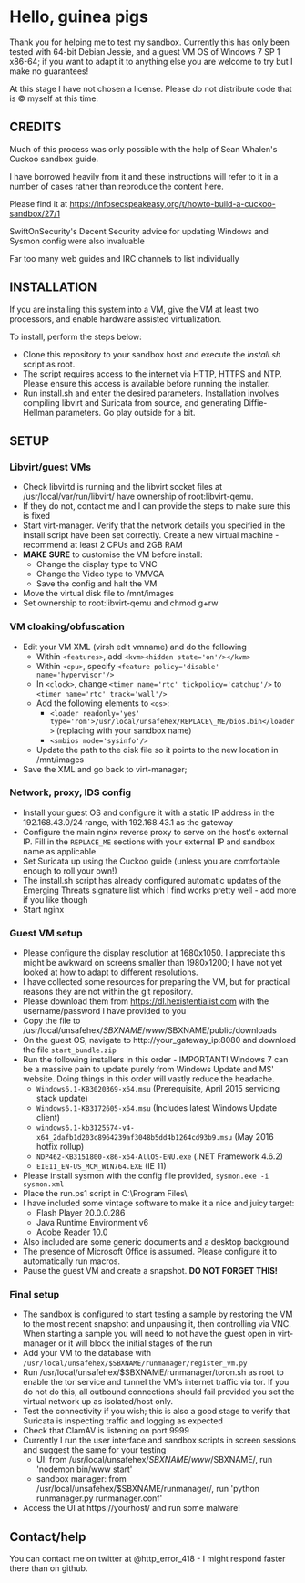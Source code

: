 # Hello, guinea pigs

Thank you for helping me to test my sandbox. Currently this has only been tested with 64-bit Debian Jessie, and a guest VM OS of Windows 7 SP 1 x86-64; if you want to adapt it to anything else you are welcome to try but I make no guarantees!

At this stage I have not chosen a license. Please do not distribute code that is © myself at this time.

## CREDITS
Much of this process was only possible with the help of Sean Whalen's Cuckoo sandbox guide. 

I have borrowed heavily from it and these instructions will refer to it in a number of cases rather than reproduce the content here.

Please find it at https://infosecspeakeasy.org/t/howto-build-a-cuckoo-sandbox/27/1

SwiftOnSecurity's Decent Security advice for updating Windows and Sysmon config were also invaluable

Far too many web guides and IRC channels to list individually

## INSTALLATION

If you are installing this system into a VM, give the VM at least two processors, and enable hardware assisted virtualization.

To install, perform the steps below:

- Clone this repository to your sandbox host and execute the *install.sh* script as root.
- The script requires access to the internet via HTTP, HTTPS and NTP. Please ensure this access is available before running the installer.
- Run install.sh and enter the desired parameters. Installation involves compiling libvirt and Suricata from source, and generating Diffie-Hellman parameters. Go play outside for a bit.

## SETUP

### Libvirt/guest VMs

- Check libvirtd is running and the libvirt socket files at /usr/local/var/run/libvirt/ have ownership of root:libvirt-qemu.
- If they do not, contact me and I can provide the steps to make sure this is fixed
- Start virt-manager. Verify that the network details you specified in the install script have been set correctly. Create a new virtual machine - recommend at least 2 CPUs and 2GB RAM
- __MAKE SURE__ to customise the VM before install:
  - Change the display type to VNC
  - Change the Video type to VMVGA
  - Save the config and halt the VM
- Move the virtual disk file to /mnt/images
- Set ownership to root:libvirt-qemu and chmod g+rw

### VM cloaking/obfuscation

- Edit your VM XML (virsh edit vmname) and do the following
  - Within `<features>`, add `<kvm><hidden state='on'/></kvm>`
  - Within `<cpu>`, specify `<feature policy='disable' name='hypervisor'/>`
  - In `<clock>`, change `<timer name='rtc' tickpolicy='catchup'/>` to `<timer name='rtc' track='wall'/>`
  - Add the following elements to `<os>`: 
    - `<loader readonly='yes' type='rom'>/usr/local/unsafehex/REPLACE\_ME/bios.bin</loader>` (replacing with your sandbox name)
    - `<smbios mode='sysinfo'/>`
  - Update the path to the disk file so it points to the new location in /mnt/images
- Save the XML and go back to virt-manager;

### Network, proxy, IDS config

- Install your guest OS and configure it with a static IP address in the 192.168.43.0/24 range, with 192.168.43.1 as the gateway
- Configure the main nginx reverse proxy to serve on the host's external IP. Fill in the `REPLACE_ME` sections with your external IP and sandbox name as applicable
- Set Suricata up using the Cuckoo guide (unless you are comfortable enough to roll your own!)
- The install.sh script has already configured automatic updates of the Emerging Threats signature list which I find works pretty well - add more if you like though
- Start nginx

### Guest VM setup

- Please configure the display resolution at 1680x1050. I appreciate this might be awkward on screens smaller than 1980x1200; I have not yet looked at how to adapt to different resolutions.
- I have collected some resources for preparing the VM, but for practical reasons they are not within the git repository.
- Please download them from https://dl.hexistentialist.com with the username/password I have provided to you
- Copy the file to /usr/local/unsafehex/$SBXNAME/www/$SBXNAME/public/downloads
- On the guest OS, navigate to http://your_gateway_ip:8080 and download the file `start_bundle.zip`
- Run the following installers in this order - IMPORTANT! Windows 7 can be a massive pain to update purely from Windows Update and MS' website. Doing things in this order will vastly reduce the headache.
  - `Windows6.1-KB3020369-x64.msu` (Prerequisite, April 2015 servicing stack update)
  - `Windows6.1-KB3172605-x64.msu` (Includes latest Windows Update client)
  - `windows6.1-kb3125574-v4-x64_2dafb1d203c8964239af3048b5dd4b1264cd93b9.msu` (May 2016 hotfix rollup)
  - `NDP462-KB3151800-x86-x64-AllOS-ENU.exe` (.NET Framework 4.6.2)
  - `EIE11_EN-US_MCM_WIN764.EXE` (IE 11)
- Please install sysmon with the config file provided, `sysmon.exe -i sysmon.xml`
- Place the run.ps1 script in C:\Program Files\
- I have included some vintage software to make it a nice and juicy target:
  - Flash Player 20.0.0.286
  - Java Runtime Environment v6
  - Adobe Reader 10.0
- Also included are some generic documents and a desktop background
- The presence of Microsoft Office is assumed. Please configure it to automatically run macros.
- Pause the guest VM and create a snapshot. __DO NOT FORGET THIS!__

### Final setup

- The sandbox is configured to start testing a sample by restoring the VM to the most recent snapshot and unpausing it, then controlling via VNC. When starting a sample you will need to not have the guest open in virt-manager or it will block the initial stages of the run
- Add your VM to the database with `/usr/local/unsafehex/$SBXNAME/runmanager/register_vm.py`
- Run /usr/local/unsafehex/$SBXNAME/runmanager/toron.sh as root to enable the tor service and tunnel the VM's internet traffic via tor. If you do not do this, all outbound connections should fail provided you set the virtual network up as isolated/host only.
- Test the connectivity if you wish; this is also a good stage to verify that Suricata is inspecting traffic and logging as expected
- Check that ClamAV is listening on port 9999
- Currently I run the user interface and sandbox scripts in screen sessions and suggest the same for your testing
  - UI: from /usr/local/unsafehex/$SBXNAME/www/$SBXNAME/, run 'nodemon bin/www start'
  - sandbox manager: from /usr/local/unsafehex/$SBXNAME/runmanager/, run 'python runmanager.py runmanager.conf'
- Access the UI at https://yourhost/ and run some malware!

## Contact/help

You can contact me on twitter at @http_error_418 - I might respond faster there than on github.
